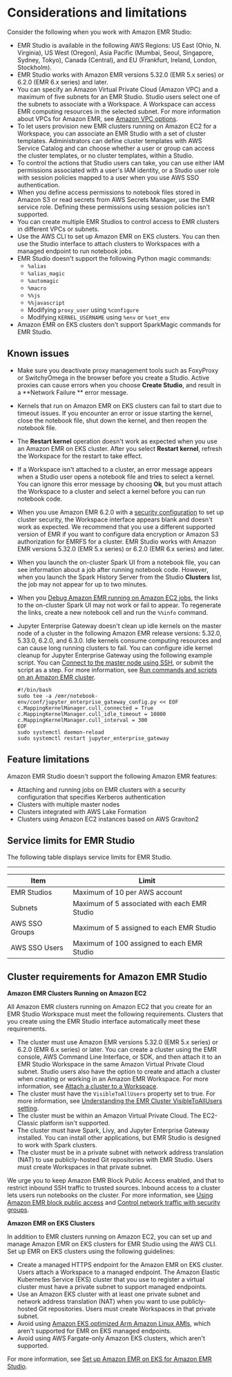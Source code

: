 # Considerations and limitations<a name="emr-studio-considerations"></a>

Consider the following when you work with Amazon EMR Studio:
+ EMR Studio is available in the following AWS Regions: US East \(Ohio, N\. Virginia\), US West \(Oregon\), Asia Pacific \(Mumbai, Seoul, Singapore, Sydney, Tokyo\), Canada \(Central\), and EU \(Frankfurt, Ireland, London, Stockholm\)\. 
+ EMR Studio works with Amazon EMR versions 5\.32\.0 \(EMR 5\.x series\) or 6\.2\.0 \(EMR 6\.x series\) and later\.
+ You can specify an Amazon Virtual Private Cloud \(Amazon VPC\) and a maximum of five subnets for an EMR Studio\. Studio users select one of the subnets to associate with a Workspace\. A Workspace can access EMR computing resources in the selected subnet\. For more information about VPCs for Amazon EMR, see [Amazon VPC options](emr-clusters-in-a-vpc.md)\.
+ To let users provision new EMR clusters running on Amazon EC2 for a Workspace, you can associate an EMR Studio with a set of cluster templates\. Administrators can define cluster templates with AWS Service Catalog and can choose whether a user or group can access the cluster templates, or no cluster templates, within a Studio\.
+ To control the actions that Studio users can take, you can use either IAM permissions associated with a user's IAM identity, or a Studio user role with session policies mapped to a user when you use AWS SSO authentication\.
+ When you define access permissions to notebook files stored in Amazon S3 or read secrets from AWS Secrets Manager, use the EMR service role\. Defining these permissions using session policies isn't supported\.
+ You can create multiple EMR Studios to control access to EMR clusters in different VPCs or subnets\.
+ Use the AWS CLI to set up Amazon EMR on EKS clusters\. You can then use the Studio interface to attach clusters to Workspaces with a managed endpoint to run notebook jobs\.
+ EMR Studio doesn't support the following Python magic commands:
  + `%alias`
  + `%alias_magic`
  + `%automagic`
  + `%macro`
  + `%%js`
  + `%%javascript`
  + Modifying `proxy_user` using `%configure`
  + Modifying `KERNEL_USERNAME` using `%env` or `%set_env`
+ Amazon EMR on EKS clusters don't support SparkMagic commands for EMR Studio\.

## Known issues<a name="emr-studio-known-issues"></a>
+ Make sure you deactivate proxy management tools such as FoxyProxy or SwitchyOmega in the browser before you create a Studio\. Active proxies can cause errors when you choose **Create Studio**, and result in a **Network Failure ** error message\.
+ Kernels that run on Amazon EMR on EKS clusters can fail to start due to timeout issues\. If you encounter an error or issue starting the kernel, close the notebook file, shut down the kernel, and then reopen the notebook file\.
+ The **Restart kernel** operation doesn't work as expected when you use an Amazon EMR on EKS cluster\. After you select **Restart kernel**, refresh the Workspace for the restart to take effect\.
+ If a Workspace isn't attached to a cluster, an error message appears when a Studio user opens a notebook file and tries to select a kernel\. You can ignore this error message by choosing **Ok**, but you must attach the Workspace to a cluster and select a kernel before you can run notebook code\.
+ When you use Amazon EMR 6\.2\.0 with a [security configuration](https://docs.aws.amazon.com/emr/latest/ManagementGuide/emr-security-configurations.html) to set up cluster security, the Workspace interface appears blank and doesn't work as expected\. We recommend that you use a different supported version of EMR if you want to configure data encryption or Amazon S3 authorization for EMRFS for a cluster\. EMR Studio works with Amazon EMR versions 5\.32\.0 \(EMR 5\.x series\) or 6\.2\.0 \(EMR 6\.x series\) and later\.
+ When you launch the on\-cluster Spark UI from a notebook file, you can see information about a job after running notebook code\. However, when you launch the Spark History Server from the Studio **Clusters** list, the job may not appear for up to two minutes\.
+ When you [Debug Amazon EMR running on Amazon EC2 jobs](emr-studio-debug.md#emr-studio-debug-ec2), the links to the on\-cluster Spark UI may not work or fail to appear\. To regenerate the links, create a new notebook cell and run the `%%info` command\.
+ Jupyter Enterprise Gateway doesn't clean up idle kernels on the master node of a cluster in the following Amazon EMR release versions: 5\.32\.0, 5\.33\.0, 6\.2\.0, and 6\.3\.0\. Idle kernels consume computing resources and can cause long running clusters to fail\. You can configure idle kernel cleanup for Jupyter Enterprise Gateway using the following example script\. You can [Connect to the master node using SSH](emr-connect-master-node-ssh.md), or submit the script as a step\. For more information, see [Run commands and scripts on an Amazon EMR cluster](https://docs.aws.amazon.com/emr/latest/ReleaseGuide/emr-commandrunner.html)\.

  ```
  #!/bin/bash
  sudo tee -a /emr/notebook-env/conf/jupyter_enterprise_gateway_config.py << EOF
  c.MappingKernelManager.cull_connected = True
  c.MappingKernelManager.cull_idle_timeout = 10800
  c.MappingKernelManager.cull_interval = 300
  EOF
  sudo systemctl daemon-reload
  sudo systemctl restart jupyter_enterprise_gateway
  ```

## Feature limitations<a name="emr-studio-limitations"></a>

Amazon EMR Studio doesn't support the following Amazon EMR features:
+ Attaching and running jobs on EMR clusters with a security configuration that specifies Kerberos authentication
+ Clusters with multiple master nodes
+ Clusters integrated with AWS Lake Formation
+ Clusters using Amazon EC2 instances based on AWS Graviton2

## Service limits for EMR Studio<a name="emr-studio-default-limits"></a>

The following table displays service limits for EMR Studio\.


****  

| Item | Limit | 
| --- | --- | 
| EMR Studios | Maximum of 10 per AWS account | 
| Subnets | Maximum of 5 associated with each EMR Studio | 
| AWS SSO Groups | Maximum of 5 assigned to each EMR Studio | 
| AWS SSO Users | Maximum of 100 assigned to each EMR Studio | 

## Cluster requirements for Amazon EMR Studio<a name="emr-studio-cluster-requirements"></a>

**Amazon EMR Clusters Running on Amazon EC2**

All Amazon EMR clusters running on Amazon EC2 that you create for an EMR Studio Workspace must meet the following requirements\. Clusters that you create using the EMR Studio interface automatically meet these requirements\.
+ The cluster must use Amazon EMR versions 5\.32\.0 \(EMR 5\.x series\) or 6\.2\.0 \(EMR 6\.x series\) or later\. You can create a cluster using the EMR console, AWS Command Line Interface, or SDK, and then attach it to an EMR Studio Workspace in the same Amazon Virtual Private Cloud subnet\. Studio users also have the option to create and attach a cluster when creating or working in an Amazon EMR Workspace\. For more information, see [Attach a cluster to a Workspace](emr-studio-create-use-clusters.md)\.
+ The cluster must have the `VisibleToAllUsers` property set to true\. For more information, see [Understanding the EMR Cluster VisibleToAllUsers setting](security_iam_emr-with-iam.md#security_set_visible_to_all_users)\.
+ The cluster must be within an Amazon Virtual Private Cloud\. The EC2\-Classic platform isn't supported\.
+ The cluster must have Spark, Livy, and Jupyter Enterprise Gateway installed\. You can install other applications, but EMR Studio is designed to work with Spark clusters\. 
+ The cluster must be in a private subnet with network address translation \(NAT\) to use publicly\-hosted Git repositories with EMR Studio\. Users must create Workspaces in that private subnet\.

We urge you to keep Amazon EMR Block Public Access enabled, and that to restrict inbound SSH traffic to trusted sources\. Inbound access to a cluster lets users run notebooks on the cluster\. For more information, see [Using Amazon EMR block public access](emr-block-public-access.md) and [Control network traffic with security groups](emr-security-groups.md)\.

**Amazon EMR on EKS Clusters**

In addition to EMR clusters running on Amazon EC2, you can set up and manage Amazon EMR on EKS clusters for EMR Studio using the AWS CLI\. Set up EMR on EKS clusters using the following guidelines:
+ Create a managed HTTPS endpoint for the Amazon EMR on EKS cluster\. Users attach a Workspace to a managed endpoint\. The Amazon Elastic Kubernetes Service \(EKS\) cluster that you use to register a virtual cluster must have a private subnet to support managed endpoints\.
+ Use an Amazon EKS cluster with at least one private subnet and network address translation \(NAT\) when you want to use publicly\-hosted Git repositories\. Users must create Workspaces in that private subnet\.
+ Avoid using [Amazon EKS optimized Arm Amazon Linux AMIs](https://docs.aws.amazon.com/eks/latest/userguide/eks-optimized-ami.html#arm-ami), which aren't supported for EMR on EKS managed endpoints\.
+ Avoid using AWS Fargate\-only Amazon EKS clusters, which aren't supported\.

For more information, see [Set up Amazon EMR on EKS for Amazon EMR Studio](emr-studio-create-eks-cluster.md)\.